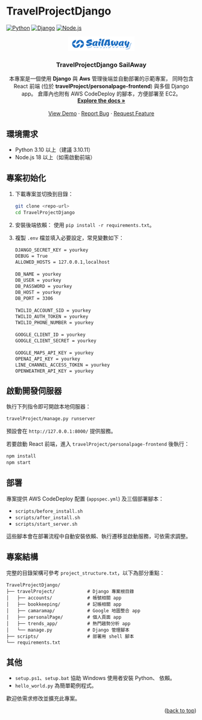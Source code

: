 # TravelProjectDjango
<a id="readme-top"></a>

[![Python](https://img.shields.io/badge/python-3.10%2B-blue?logo=python)](https://www.python.org/)
[![Django](https://img.shields.io/badge/Django-5.1.6-green?logo=django)](https://www.djangoproject.com/)
[![Node.js](https://img.shields.io/badge/Node.js-18%2B-brightgreen?logo=node.js)](https://nodejs.org/)

<div align="center">
  <a href="#readme-top">
    <img src="travelProject/static/assets/images/logo/SailAway3.png" alt="Logo" width="178" height="39">
  </a>

  <h3 align="center">TravelProjectDjango SailAway</h3>

  <p align="center">
    本專案是一個使用 <strong>Django</strong> 與 <strong>Aws</strong> 管理後端並自動部署的示範專案，
同時包含 React 前端 (位於 <strong>travelProject/personalpage-frontend</strong>) 與多個 Django app。
倉庫內也附有 AWS CodeDeploy 的腳本，方便部署至 EC2。
    <br />
    <a href="#readme-top"><strong>Explore the docs »</strong></a>
    <br />
    <br />
    <a href="#readme-top">View Demo</a>
    &middot;
    <a href="#readme-top">Report Bug</a>
    &middot;
    <a href="#readme-top">Request Feature</a>
  </p>
</div>



## 環境需求

- Python 3.10 以上（建議 3.10.11）
- Node.js 18 以上（如需啟動前端）

## 專案初始化

1. 下載專案並切換到目錄：
   ```bash
   git clone <repo-url>
   cd TravelProjectDjango
   ```
2. 安裝後端依賴：
   使用 `pip install -r requirements.txt`。
   
4. 複製 `.env` 檔並填入必要設定，常見變數如下：
   ```env
   DJANGO_SECRET_KEY = yourkey
   DEBUG = True
   ALLOWED_HOSTS = 127.0.0.1,localhost
   
   DB_NAME = yourkey
   DB_USER = yourkey
   DB_PASSWORD = yourkey
   DB_HOST = yourkey
   DB_PORT = 3306
   
   TWILIO_ACCOUNT_SID = yourkey
   TWILIO_AUTH_TOKEN = yourkey
   TWILIO_PHONE_NUMBER = yourkey
   
   GOOGLE_CLIENT_ID = yourkey
   GOOGLE_CLIENT_SECRET = yourkey
   
   GOOGLE_MAPS_API_KEY = yourkey
   OPENAI_API_KEY = yourkey
   LINE_CHANNEL_ACCESS_TOKEN = yourkey
   OPENWEATHER_API_KEY = yourkey
   ```


## 啟動開發伺服器

執行下列指令即可開啟本地伺服器：
```bash
travelProject/manage.py runserver
```
預設會在 `http://127.0.0.1:8000/` 提供服務。

若要啟動 React 前端，進入 `travelProject/personalpage-frontend` 後執行：
```bash
npm install
npm start
```



## 部署

專案提供 AWS CodeDeploy 配置 (`appspec.yml`) 及三個部署腳本：
- `scripts/before_install.sh`
- `scripts/after_install.sh`
- `scripts/start_server.sh`

這些腳本會在部署流程中自動安裝依賴、執行遷移並啟動服務，可依需求調整。

## 專案結構

完整的目錄架構可參考 `project_structure.txt`，以下為部分重點：

```
TravelProjectDjango/
├── travelProject/            # Django 專案根目錄
│   ├── accounts/             # 帳號相關 app
│   ├── bookkeeping/          # 記帳相關 app
│   ├── camaramap/            # Google 地圖整合 app
│   ├── personalPage/         # 個人頁面 app
│   ├── trends_app/           # 熱門趨勢分析 app
│   └── manage.py             # Django 管理腳本
├── scripts/                  # 部署用 shell 腳本
└── requirements.txt          
```


## 其他

- `setup.ps1`、`setup.bat` 協助 Windows 使用者安裝 Python、 依賴。
- `hello_world.py` 為簡單範例程式。

歡迎依需求修改並擴充此專案。
<p align="right">(<a href="#readme-top">back to top</a>)</p>
